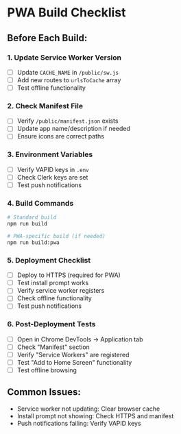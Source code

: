 # PWA Build Checklist

## Before Each Build:

### 1. Update Service Worker Version
- [ ] Update `CACHE_NAME` in `/public/sw.js`
- [ ] Add new routes to `urlsToCache` array
- [ ] Test offline functionality

### 2. Check Manifest File
- [ ] Verify `/public/manifest.json` exists
- [ ] Update app name/description if needed
- [ ] Ensure icons are correct paths

### 3. Environment Variables
- [ ] Verify VAPID keys in `.env`
- [ ] Check Clerk keys are set
- [ ] Test push notifications

### 4. Build Commands
```bash
# Standard build
npm run build

# PWA-specific build (if needed)
npm run build:pwa
```

### 5. Deployment Checklist
- [ ] Deploy to HTTPS (required for PWA)
- [ ] Test install prompt works
- [ ] Verify service worker registers
- [ ] Check offline functionality
- [ ] Test push notifications

### 6. Post-Deployment Tests
- [ ] Open in Chrome DevTools → Application tab
- [ ] Check "Manifest" section
- [ ] Verify "Service Workers" are registered
- [ ] Test "Add to Home Screen" functionality
- [ ] Test offline browsing

## Common Issues:
- Service worker not updating: Clear browser cache
- Install prompt not showing: Check HTTPS and manifest
- Push notifications failing: Verify VAPID keys 